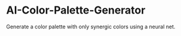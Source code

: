 # AI-Color-Palette-Generator
Generate a color palette with only synergic colors using a neural net.
